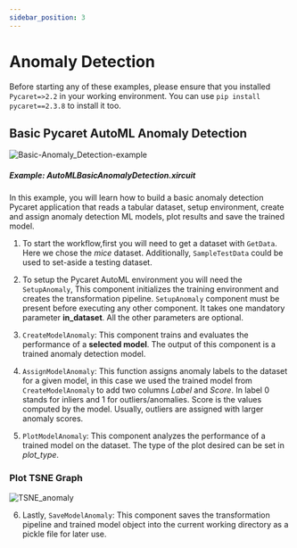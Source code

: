 ```yaml
---
sidebar_position: 3
---
```


# Anomaly Detection

Before starting any of these examples, please ensure that you installed <code>Pycaret=>2.2</code> in your working environment. You can use <code>pip install pycaret==2.3.8</code> to install it too.
## Basic Pycaret AutoML Anomaly Detection

![Basic-Anomaly_Detection-example](/img/docs/examples/AutoML/Anomaly_Detection_example.gif)

##### Example: AutoMLBasicAnomalyDetection.xircuit

In this example, you will learn how to build a basic anomaly detection Pycaret application that reads a tabular dataset, setup environment, create and assign anomaly detection ML models, plot results and save the trained model.

1. To start the workflow,first you will need to get a dataset with  `GetData`. Here we chose the *mice* dataset. Additionally, `SampleTestData` could be used to set-aside a testing dataset. 
   
2. To setup the Pycaret AutoML environment you will need the `SetupAnomaly`, This component initializes the training environment and creates the transformation pipeline. `SetupAnomaly` component must be present before executing any other component. It takes one mandatory parameter **in_dataset**. All the other parameters are optional.
   

3. `CreateModelAnomaly`: This component trains and evaluates the performance of a **selected model**. The output of this component is a trained anomaly detection model.

4. `AssignModelAnomaly`: This function assigns anomaly labels to the dataset for a given model, in this case we used the trained model from `CreateModelAnomaly` to add two columns *Label* and *Score*. In label 0 stands for inliers and 1 for outliers/anomalies. Score is the values computed by the model. Usually, outliers are assigned with larger anomaly scores. 
   
5. `PlotModelAnomaly`: This component analyzes the performance of a trained model on the dataset. The type of the plot desired can be set in *plot_type*.


### Plot TSNE Graph
![TSNE_anomaly](/img/docs/examples/AutoML/TSNE_anomaly.png)


6. Lastly, `SaveModelAnomaly`: This component saves the transformation pipeline and trained model object into the current working directory as a pickle file for later use.


